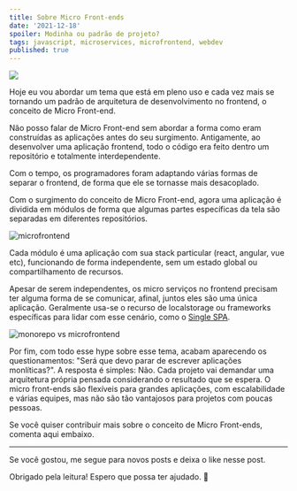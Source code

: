 ```yaml
---
title: Sobre Micro Front-ends
date: '2021-12-18'
spoiler: Modinha ou padrão de projeto?
tags: javascript, microservices, microfrontend, webdev
published: true
---
```


![](https://firebasestorage.googleapis.com/v0/b/from-tatooine.appspot.com/o/sobre-micro-front-ends%2Fy4w7rrxd2rku3ucrrbez.jpeg?alt=media&token=13a5b769-96a8-4c98-9c26-a3b6e14c4b0f)

Hoje eu vou abordar um tema que está em pleno uso e cada vez mais se tornando um padrão de arquitetura de desenvolvimento no frontend, o conceito de Micro Front-end.

Não posso falar de Micro Front-end sem abordar a forma como eram construídas as aplicações antes do seu surgimento. Antigamente, ao desenvolver uma aplicação frontend, todo o código era feito dentro um repositório e totalmente interdependente. 

Com o tempo, os programadores foram adaptando várias formas de separar o frontend, de forma que ele se tornasse mais desacoplado.

Com o surgimento do conceito de Micro Front-end, agora uma aplicação é dividida em módulos de forma que algumas partes específicas da tela são separadas em diferentes repositórios.

![microfrontend](https://firebasestorage.googleapis.com/v0/b/from-tatooine.appspot.com/o/sobre-micro-front-ends%2Fxf6oe7743le01dvakmp1.jpeg?alt=media&token=e870cce9-f1cd-41dc-8ef1-b7c84ce534d0)

Cada módulo é uma aplicação com sua stack particular (react, angular, vue etc), funcionando de forma independente, sem um estado global ou compartilhamento de recursos.

Apesar de serem independentes, os micro serviços no frontend precisam ter alguma forma de se comunicar, afinal, juntos eles são uma única aplicação. Geralmente usa-se o recurso de localstorage ou frameworks específicas para lidar com esse cenário, como o [Single SPA](https://single-spa.js.org).

![monorepo vs microfrontend](https://firebasestorage.googleapis.com/v0/b/from-tatooine.appspot.com/o/sobre-micro-front-ends%2Foy4matnmsd9lc9mj3dac.jpeg?alt=media&token=6510fa75-94e8-49bc-a005-a64701b193eb)

Por fim, com todo esse hype sobre esse tema, acabam aparecendo os questionamentos: "Será que devo parar de escrever aplicações monlíticas?". A resposta é simples: Não. Cada projeto vai demandar uma arquitetura própria pensada considerando o resultado que se espera. O micro front-ends são flexíveis para grandes aplicações,  com escalabilidade e várias equipes, mas não são tão vantajosos para projetos com poucas pessoas.

Se você quiser contribuir mais sobre o conceito de Micro Front-ends, comenta aqui embaixo.

---

Se você gostou, me segue para novos posts e deixa o like nesse post.

Obrigado pela leitura! Espero que possa ter ajudado. 🚀

